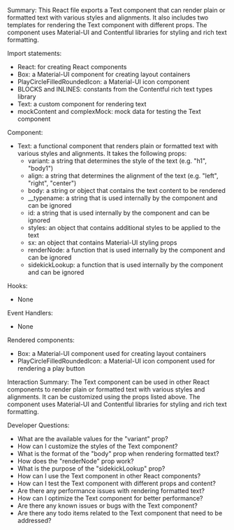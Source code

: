 Summary:
This React file exports a Text component that can render plain or formatted text with various styles and alignments. It also includes two templates for rendering the Text component with different props. The component uses Material-UI and Contentful libraries for styling and rich text formatting.

Import statements:
- React: for creating React components
- Box: a Material-UI component for creating layout containers
- PlayCircleFilledRoundedIcon: a Material-UI icon component
- BLOCKS and INLINES: constants from the Contentful rich text types library
- Text: a custom component for rendering text
- mockContent and complexMock: mock data for testing the Text component

Component:
- Text: a functional component that renders plain or formatted text with various styles and alignments. It takes the following props:
  - variant: a string that determines the style of the text (e.g. "h1", "body1")
  - align: a string that determines the alignment of the text (e.g. "left", "right", "center")
  - body: a string or object that contains the text content to be rendered
  - __typename: a string that is used internally by the component and can be ignored
  - id: a string that is used internally by the component and can be ignored
  - styles: an object that contains additional styles to be applied to the text
  - sx: an object that contains Material-UI styling props
  - renderNode: a function that is used internally by the component and can be ignored
  - sidekickLookup: a function that is used internally by the component and can be ignored

Hooks:
- None

Event Handlers:
- None

Rendered components:
- Box: a Material-UI component used for creating layout containers
- PlayCircleFilledRoundedIcon: a Material-UI icon component used for rendering a play button

Interaction Summary:
The Text component can be used in other React components to render plain or formatted text with various styles and alignments. It can be customized using the props listed above. The component uses Material-UI and Contentful libraries for styling and rich text formatting.

Developer Questions:
- What are the available values for the "variant" prop?
- How can I customize the styles of the Text component?
- What is the format of the "body" prop when rendering formatted text?
- How does the "renderNode" prop work?
- What is the purpose of the "sidekickLookup" prop?
- How can I use the Text component in other React components?
- How can I test the Text component with different props and content?
- Are there any performance issues with rendering formatted text?
- How can I optimize the Text component for better performance?
- Are there any known issues or bugs with the Text component?
- Are there any todo items related to the Text component that need to be addressed?